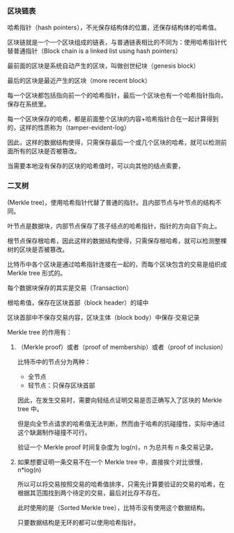 ### 区块链表

哈希指针（hash pointers），不光保存结构体的位置，还保存结构体的哈希值。

区块链就是一个一个区块组成的链表，与普通链表相比的不同为：使用哈希指针代替普通指针（Block chain is a linked list using hash pointers）

最前面的区块是系统自动产生的区块，叫做创世纪块（genesis block）

最后的区块是最近产生的区块（more recent block）

每一个区块都包括指向前一个的哈希指针，最后一个区块也有一个哈希指针指向，保存在系统里。

每一个区块保存的哈希，都是前面整个区块的内容+哈希指针合在一起计算得到的，这样的性质称为（tamper-evident-log）

因此，这样的数据结构使得，只需保存最后一个或几个区块的哈希，就可以检测前面所有的区块是否被篡改。

当需要本地没有保存的区块的哈希值时，可以向其他的结点索要，

### 二叉树

(Merkle tree)，使用哈希指针代替了普通的指针。且内部节点与叶节点的结构不同。

叶节点是数据块，内部节点保存了孩子结点的哈希指针，指针的方向自下向上。

根节点保存根哈希，因此这样的数据结构使得，只需保存根哈希，就可以检测整棵树的区块是否被篡改。

比特币中各个区块是通过哈希指针连接在一起的，而每个区块包含的交易是组织成 Merkle tree 形式的。

每个数据块保存的其实是交易（Transaction）

根哈希值，保存在区块首部（block header）的域中

区块首部中不保存交易内容，区块主体（block body）中保存·交易记录

Merkle tree 的作用有：

1. （Merkle proof）或者（proof of membership）或者（proof of inclusion）

   比特币中的节点分为两种：

   - 全节点
   - 轻节点：只保存区块首部

   因此，在发生交易时，需要向轻结点证明交易是否正确写入了区块的 Merkle tree 中。

   但是向全节点请求的哈希值无法判断，然而由于哈希的抗碰撞性，实际中通过这个缺漏制作碰撞不可行。

   验证一个 Merkle proof 时间复杂度为 log(n)，n 为总共有 n 条交易记录。

2. 如果想要证明一条交易不在一个 Merkle tree 中，直接挨个对比很慢，n*log(n)

   所以可以将交易按照交易的哈希值排序，只需先计算要验证的交易的哈希，在根据其范围找到两个待定的交易，最后对比存不存在。

   此时使用的是（Sorted Merkle tree），比特币没有使用这个数据结构。

   只要数据结构是无环的都可以使用哈希指针。